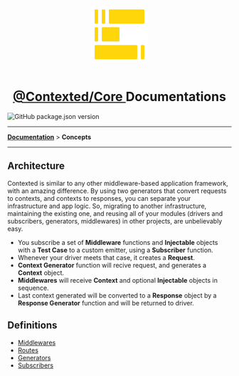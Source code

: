 <div align="center">
    <img width="128" src="https://raw.githubusercontent.com/contexted-js/brand/master/dark/main.svg">
    <br />
    <br />
    <h1>
		<a href="https://github.com/contexted-js/core">
        	@Contexted/Core
    	</a>
		<span>Documentations</span>
	</h1>
</div>

<img alt="GitHub package.json version" src="https://img.shields.io/github/package-json/v/contexted-js/core">

---

[**Documentation**](../) > **Concepts**

---

## Architecture

Contexted is similar to any other middleware-based application framework, with an amazing difference. By using two generators that convert requests to contexts, and contexts to responses, you can separate your infrastructure and app logic. So, migrating to another infrastructure, maintaining the existing one, and reusing all of your modules (drivers and subscribers, generators, middlewares) in other projects, are unbelievably easy.

-   You subscribe a set of **Middleware** functions and **Injectable** objects with a **Test Case** to a custom emitter, using a **Subscriber** function.
-   Whenever your driver meets that case, it creates a **Request**.
-   **Context Generator** function will recive request, and generates a **Context** object.
-   **Middlewares** will receive **Context** and optional **Injectable** objects in sequence.
-   Last context generated will be converted to a **Response** object by a **Response Generator** function and will be returned to driver.

## Definitions

-   [Middlewares](middlewares.md)
-   [Routes](routes.md)
-   [Generators](generators.md)
-   [Subscribers](subscribers.md)
